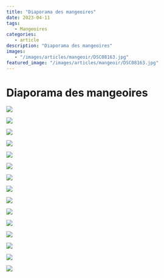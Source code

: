 ```yaml
---
title: "Diaporama des mangeoires"
date: 2023-04-11
tags: 
   - Mangeoires
categories:
   - article
description: "Diaporama des mangeoires"
images:
   - "/images/articles/mangeoir/DSC08163.jpg"
featured_image: "/images/articles/mangeoir/DSC08163.jpg"
---
```


# Diaporama des mangeoires

![](/images/articles/mangeoir/DSC08163.jpg) 

![](/images/articles/mangeoir/DSC08166.jpg) 

![](/images/articles/mangeoir/PICT0343.jpg) 

![](/images/articles/mangeoir/DSC06708.jpg) 

![](/images/articles/mangeoir/raw49.jpg) 

![](/images/articles/mangeoir/raw56.jpg) 

![](/images/articles/mangeoir/raw71.jpg) 

![](/images/articles/mangeoir/raw92.jpg) 

![](/images/articles/mangeoir/raw140.jpg) 

![](/images/articles/mangeoir/DSC09205.jpg) 

![](/images/articles/mangeoir/DSC09510.jpg) 

![](/images/articles/mangeoir/DSC09534.jpg) 

![](/images/articles/mangeoir/DSC09577.jpg) 

![](/images/articles/mangeoir/DSC09882.jpg) 

![](/images/articles/mangeoir/PICT0054.jpg) 

